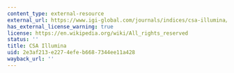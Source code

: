 ```yaml
---
content_type: external-resource
external_url: https://www.igi-global.com/journals/indices/csa-illumina/12
has_external_license_warning: true
license: https://en.wikipedia.org/wiki/All_rights_reserved
status: ''
title: CSA Illumina
uid: 2e3af213-e227-4efe-b668-7344ee11a428
wayback_url: ''
---
```

